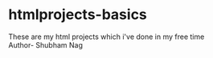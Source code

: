 # htmlprojects-basics
These are my html projects which i've done in my free time 
<br>
Author- Shubham Nag
